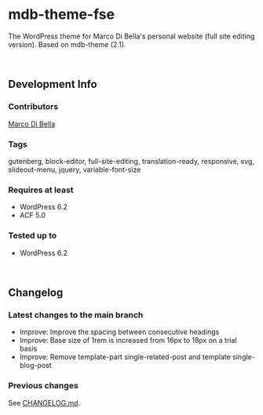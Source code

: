 # mdb-theme-fse
The WordPress theme for Marco Di Bella's personal website (full site editing version). Based on mdb-theme (2.1).

<br>

## Development Info

### Contributors
[Marco Di Bella](https://github.com/mdibella-dev)

### Tags
gutenberg, block-editor, full-site-editing, translation-ready, responsive, svg, slideout-menu, jquery, variable-font-size

### Requires at least

* WordPress 6.2
* ACF 5.0

### Tested up to

* WordPress 6.2

<br>

## Changelog

### Latest changes to the main branch

* Improve: Improve the spacing between consecutive headings
* Improve: Base size of 1rem is increased from 16px to 18px on a trial basis
* Improve: Remove template-part single-related-post and template single-blog-post


### Previous changes

See [CHANGELOG.md](https://github.com/mdibella-dev/mdb-theme-fse/blob/main/CHANGELOG.md).

